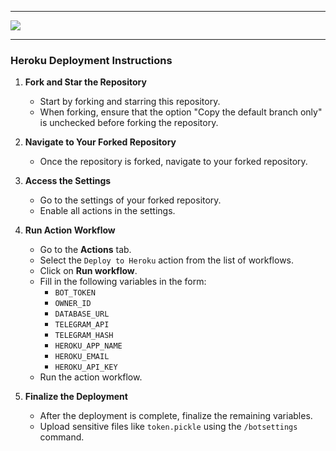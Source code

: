 ***
![](https://github.com/jubayerprantor/designresources/blob/main/cover.gif)
***

### Heroku Deployment Instructions

1. **Fork and Star the Repository**
   - Start by forking and starring this repository.
   - When forking, ensure that the option "Copy the default branch only" is unchecked before forking the repository.

2. **Navigate to Your Forked Repository**
   - Once the repository is forked, navigate to your forked repository.

3. **Access the Settings**
   - Go to the settings of your forked repository.
   - Enable all actions in the settings.

4. **Run Action Workflow**
   - Go to the **Actions** tab.
   - Select the `Deploy to Heroku` action from the list of workflows.
   - Click on **Run workflow**.
   - Fill in the following variables in the form:
     - `BOT_TOKEN`
     - `OWNER_ID`
     - `DATABASE_URL`
     - `TELEGRAM_API`
     - `TELEGRAM_HASH`
     - `HEROKU_APP_NAME`
     - `HEROKU_EMAIL`
     - `HEROKU_API_KEY`
   - Run the action workflow.

5. **Finalize the Deployment**
   - After the deployment is complete, finalize the remaining variables.
   - Upload sensitive files like `token.pickle` using the `/botsettings` command.